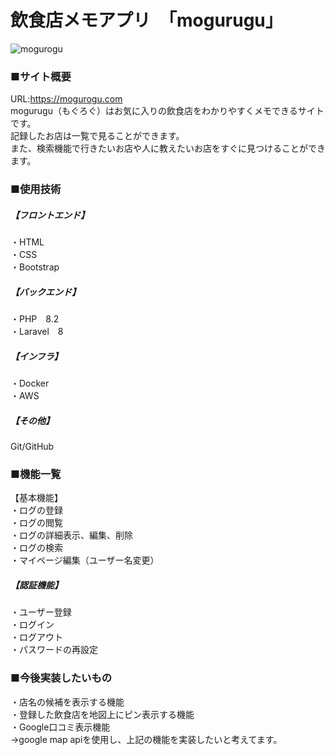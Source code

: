 # 飲食店メモアプリ　「mogurugu」<br>
![mogurogu](https://github.com/RiyaIwami/portfolio/assets/150124532/7e17c560-5ce3-494b-8fb7-7dff60b723b4)<br>

### ■サイト概要<br>
URL:https://mogurogu.com<br>
mogurugu（もぐろぐ）はお気に入りの飲食店をわかりやすくメモできるサイトです。<br>
記録したお店は一覧で見ることができます。<br>
また、検索機能で行きたいお店や人に教えたいお店をすぐに見つけることができます。<br>

### ■使用技術<br>
##### 【フロントエンド】<br>
・HTML<br>
・CSS<br>
・Bootstrap<br>

##### 【バックエンド】<br>
・PHP　8.2<br>
・Laravel　8<br>

##### 【インフラ】<br>
・Docker<br>
・AWS<br>

##### 【その他】<br>
Git/GitHub<br>

### ■機能一覧<br>
【基本機能】<br>
・ログの登録<br>
・ログの閲覧<br>
・ログの詳細表示、編集、削除<br>
・ログの検索<br>
・マイページ編集（ユーザー名変更）<br>

##### 【認証機能】<br>
・ユーザー登録<br>
・ログイン<br>
・ログアウト<br>
・パスワードの再設定<br>


### ■今後実装したいもの<br>
・店名の候補を表示する機能<br>
・登録した飲食店を地図上にピン表示する機能<br>
・Google口コミ表示機能<br>
->google map apiを使用し、上記の機能を実装したいと考えてます。<br>
